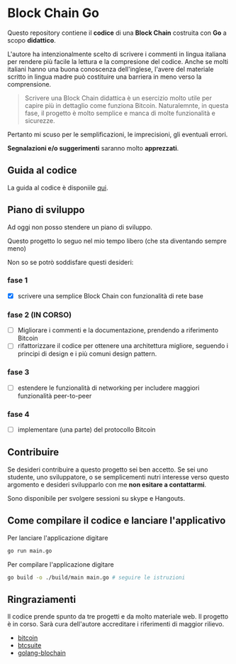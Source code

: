 # Block Chain Go

Questo repository contiene il **codice** di una **Block Chain** costruita con **Go** a scopo **didattico**.

L'autore ha intenzionalmente scelto di scrivere i commenti in lingua italiana
per rendere più facile la lettura e la compresione del codice.
Anche se molti italiani hanno una buona conoscenza dell'inglese,
l'avere del materiale scritto in lingua madre può costituire una barriera in meno verso la comprensione.

> Scrivere una Block Chain didattica è un esercizio molto utile per capire più in dettaglio come funziona Bitcoin.
> Naturalemnte, in questa fase, il progetto è molto semplice e manca di molte funzionalità e sicurezze.

Pertanto mi scuso per le semplificazioni, le imprecisioni, gli eventuali errori.

**Segnalazioni e/o suggerimenti** saranno molto **apprezzati**.

## Guida al codice

La guida al codice è disponiile [qui](./doc/guida-al-codice.md).

## Piano di sviluppo

Ad oggi non posso stendere un piano di sviluppo.

Questo progetto lo seguo nel mio tempo libero (che sta diventando sempre meno)

Non so se potrò soddisfare questi desideri:

### fase 1
- [x] scrivere una semplice Block Chain con funzionalità di rete base
 
### fase 2 (IN CORSO)
- [ ] Migliorare i commenti e la documentazione, prendendo a riferimento Bitcoin
- [ ] rifattorizzare il codice per ottenere una architettura migliore, seguendo i principi di design e i più comuni design pattern.

### fase 3
- [ ] estendere le funzionalità di networking per includere maggiori funzionalità peer-to-peer

### fase 4
- [ ] implementare (una parte) del protocollo Bitcoin

## Contribuire

Se desideri contribuire a questo progetto sei ben accetto.
Se sei uno studente, uno sviluppatore, o se semplicementi nutri interesse verso questo argomento
e desideri svilupparlo con me **non esitare a contattarmi**.

Sono disponibile per svolgere sessioni su skype e Hangouts. 

## Come compilare il codice e lanciare l'applicativo

Per lanciare l'applicazione digitare

```bash
go run main.go
```

Per compilare l'applicazione digitare

```bash
go build -o ./build/main main.go # seguire le istruzioni
```

## Ringraziamenti

Il codice prende spunto da tre progetti e da molto materiale web.
Il progetto è in corso. Sarà cura dell'autore accreditare i riferimenti di maggior rilievo. 

- [bitcoin](https://github.com/bitcoin/bitcoin)
- [btcsuite](https://github.com/btcsuite)
- [golang-blochain](https://github.com/tensor-programming/golang-blockchain)
